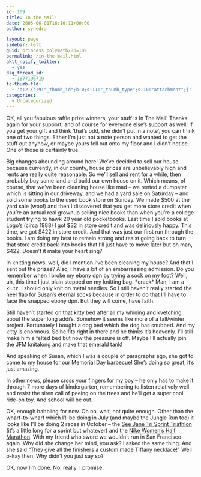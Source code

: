 ```yaml
---
id: 109
title: In the Mail!
date: 2005-06-01T16:10:11+00:00
author: synedra

layout: page
sidebar: left
guid: princess_polymath/?p=109
permalink: /in-the-mail.html
aktt_notify_twitter:
  - yes
dsq_thread_id:
  - 1877196719
tc-thumb-fld:
  - 'a:2:{s:9:"_thumb_id";b:0;s:11:"_thumb_type";s:10:"attachment";}'
categories:
  - Uncategorized
---
```

OK, all you fabulous raffle prize winners, your stuff is In The Mail! Thanks again for your support, and of course for everyone else&#8217;s support as well! If you get your gift and think &#8216;that&#8217;s odd, she didn&#8217;t put in a note&#8217;, you can think one of two things. Either I&#8217;m just not a note person and wanted to get the stuff out anyhow, or maybe yours fell out onto my floor and I didn&#8217;t notice. One of those is certainly true.
  
Big changes abounding around here! We&#8217;ve decided to sell our house because currently, in our county, house prices are unbelievably high and rents are really quite reasonable. So we&#8217;ll sell and rent for a while, then probably buy some land and build our own house on it. Which means, of course, that we&#8217;ve been cleaning house like mad &#8211; we rented a dumpster which is sitting in our driveway, and we had a yard sale on Saturday &#8211; and sold some books to the used book store on Sunday. We made $500 at the yard sale (woo!) and then I discovered that you get more store credit when you&#8217;re an actual real grownup selling nice books than when you&#8217;re a college student trying to hawk 20 year old pocketbooks. Last time I sold books at Logo&#8217;s (circa 1988) I got $32 in store credit and was deliriously happy. This time, we got $422 in store credit. And that was just our first run through the books. I am doing my best to remain strong and resist going back to turn that store credit back into books that I&#8217;ll just have to move later but oh man, $422. Doesn&#8217;t it make your heart sing?
  
In knitting news, well, did I mention I&#8217;ve been cleaning my house? And that I sent out the prizes? Also, I have a bit of an embarrassing admission. Do you remember when I broke my ebony dpn by trying a sock on my foot? Well, uh, this time I just plain stepped on my knitting bag. \*crack\* Man, I am a klutz. I should only knit on metal needles. So I still haven&#8217;t really started the heel flap for Susan&#8217;s eternal socks because in order to do that I&#8217;ll have to face the snapped ebony dpn. But they will come, have faith.
  
Still haven&#8217;t started on that kitty bed after all my whining and kvetching about the super long addi&#8217;s. Somehow it seems like more of a fall/winter project. Fortunately I bought a dog bed which the dog has snubbed. And my kitty is enormous. So he fits right in there and he thinks it&#8217;s heavenly. I&#8217;ll still make him a felted bed but now the pressure is off. Maybe I&#8217;ll actually join the JFM knitalong and make that emerald tank!
  
And speaking of Susan, which I was a couple of paragraphs ago, she got to come to my house for our Memorial Day barbecue! She&#8217;s doing so great, it&#8217;s just amazing.
  
In other news, please cross your fingers for my boy &#8211; he only has to make it through 7 more days of kindergarten, remembering to listen relatively well and resist the siren call of peeing on the trees and he&#8217;ll get a super cool ride-on toy. And school will be out.
  
OK, enough babbling for now. Oh no, wait, not quite enough. Other than the wharf-to-wharf which I&#8217;ll be doing in July (and maybe the Jungle Run too) it looks like I&#8217;ll be doing 2 races in October &#8211; the [See Jane Tri Sprint Triathlon](http://envirosports.com/events/displayevent.php?eventid=1347) (it&#8217;s a little long for a sprint but whatever) and the [Nike Women&#8217;s Half Marathon](http://www.nike.com/nikemarathon/). With my friend who swore we wouldn&#8217;t run in San Francisco again. Why did she change her mind, you ask? I asked the same thing. And she said &#8220;They give all the finishers a custom made Tiffany necklace!&#8221; Well o-kay then. Why didn&#8217;t you just say so?
  
OK, now I&#8217;m done. No, really. I promise.
